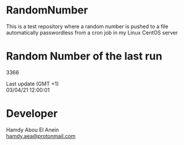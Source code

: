 # RandomNumber    
This is a test repository where a random number is pushed to a file automatically passwordless from a cron job in my Linux CentOS server    
# Random Number of the last run   
3366
      
Last update (GMT +1)    
03/04/21 12:00:01
# Developer    
Hamdy Abou El Anein   
hamdy.aea@protonmail.com
